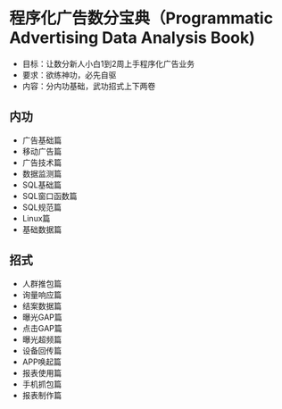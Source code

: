 # 程序化广告数分宝典（Programmatic Advertising Data Analysis Book)
- 目标：让数分新人小白1到2周上手程序化广告业务
- 要求：欲练神功，必先自驱
- 内容：分内功基础，武功招式上下两卷

## 内功
- 广告基础篇
- 移动广告篇
- 广告技术篇
- 数据监测篇
- SQL基础篇
- SQL窗口函数篇
- SQL规范篇
- Linux篇
- 基础数据篇


## 招式
- 人群推包篇
- 询量响应篇
- 结案数据篇
- 曝光GAP篇
- 点击GAP篇
- 曝光超频篇
- 设备回传篇
- APP唤起篇
- 报表使用篇
- 手机抓包篇
- 报表制作篇